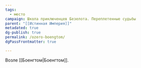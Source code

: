 ```yaml
---
tags:
  - место
campaign: Школа приключенцев Безелота. Переплетенные судьбы
parent: "[[Истинная Империя]]"
metadated: true
dg-publish: true
permalink: /ozero-boengtom/
dgPassFrontmatter: true

---
```



Возле [[Боенгтом\|Боенгтом]].